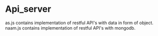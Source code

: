# Api_server
as.js contains implementation of restful API's with data in form of object.
naam.js contains implementation of restful API's with mongodb.
